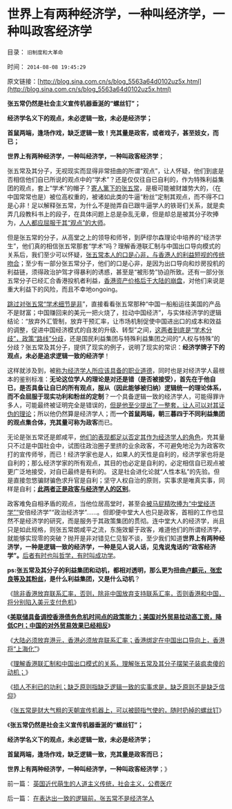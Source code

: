 # 世界上有两种经济学，一种叫经济学，一种叫政客经济学

目录： `旧制度和大革命` 

时间： `2014-08-08 19:45:29` 

原文链接：[http://blog.sina.com.cn/s/blog_5563a64d0102uz5x.html](http://blog.sina.com.cn/s/blog_5563a64d0102uz5x.html)

**张五常仍然是社会主义宣传机器垂涎的“螺丝钉”；**

**经济学名义下的观点，未必逻辑一致，未必是经济学；**

**首鼠两端，逢场作戏，缺乏逻辑一致！充其量是政客，或者戏子，甚至妓女，而已；**

**世界上有两种经济学，一种叫经济学，一种叫政客经济学**；

张五常及其分子，无视现实而显得非常扭曲的所谓“观点”，让人怀疑，他们到底是否相信他们自已所说的观点中的“学术”？还是仅仅往自已自利的，作为特殊利益集团的观点，套上“学术”的帽子？[寄人篱下的张五常](../../../2009/7/27/离不开哲学理论的文化离不开权威的N代宗师.md)，是极可能被财雄势大的，（在中国常常也是）被位高权重的，被诸如此类的牛逼“粉丝”定制其观点，而不得不口是心非！足以解释张五常，为什么不是抛弄自已跟牛逼学人的铁哥们关系，就是卖弄几段教科书上的段子，在具体问题上总是杂乱无章，但是却总是被其分子吹捧为，[人人都应屈服于其“观点”的大师](../../../2009/7/27/理论哲学的N代宗师如何面对科学的实证集.md)。

但是张五常的分子，从高堂之上的领导和师爷，到萨缪尔森理论中培养的“经济学生”，他们真的相信张五常那套“学术”吗？理解香港联汇制与中国出口导向模式的关系后，我们至少可以怀疑，[张五常本人的口是心非，与香港人的利益短视的传统吻合](../../../2014/7/9/联汇制的含义和利益集团，对风险的掩盖，张五常的卫道；.md)；至少有一部分张五常分子，他们的口是心非，是因为出口导向和炒房投机的利益链，须得政治护驾才得暴利的诱惑，甚至是“被形势”协迫所致。还有一部分张五常分子已经汇合香港投机者利益，[香港资产价格后于大陆的崩盘](../../../2014/7/20/中国无力支持香港，逃避联系汇率绑定下的美元债务危机；.md)，对他们来说是重大利益下的风险，而且不幸地ongoing。

[跳过对张五常“学术细节是非](../../../2014/4/6/贸易归宿原理，被其证伪的郎咸平和张五常.md)”，直接看看张五常那种“中国一船船运往美国的产品不是财富；中国赚回来的美元一把火烧了，拉动中国经济”，与实体经济学的逻辑结论：“放弃外汇管制，放弃干预汇率，让市场机制促使中国进出口的成本和效益的调整，促进中国经济模式的自发的升级、转型”之间，[这两者到底是“学术分歧”，政策“路线”分歧](../../../2014/3/23/人民币国际化仅仅取决于中国国内市场经济程度.md)，还是国民利益集团与特殊利益集团之间的“人权与特殊”的分歧？张五常及其分子，提供了现实的例子，说明了现实的常识：**经济学牌子下的观点，未必是追求逻辑一致的经济学**！

这样就涉及到，被[称为经济学人所应该具备的职业道德](../../../2011/12/26/经济学不应该成为算命神学；经济学研究的学品.md)，同时也是对经济学人最根本的鉴别标准：**无论这位学人的理论是对还是错（是否被接受），首先在于他自已，是否具备让自已的所有观点，服从（因此能够被归纳）逻辑统一的理论体系，而不会屈服于现实功利和粉丝的定制**？一个具备逻辑一致的经济学人，可能得罪许多人，可能最终被证明完全是错误的，[但是他至少提出了一整套，让人可以对其证伪的理论](../../../2011/12/27/方法论比结论重要，没有方法论就无所谓观点.md)；所以他仍然算是经济学人；而**一个首鼠两端，朝三暮四于不同利益集团的观点集合体，充其量可称为政客**而已。

无论是张五常还是郎咸平，[他们的表现都足以否定其作为经济学人的角色](../../../2011/12/9/根本不存在“张五常的经济学”.md)，充其量只不过是中国社会中，试图往政治圈子里挤的业余政客，不可避免地沦为为政客吹打的宣传师爷，而已！经济学家也是人，如果人的天性是自利的，经济学家也将是自利的；那么经济学家的所有观点，其目的也必定是自利的，必定相信自已观点被更广泛地接受，对自已最终是有利的。
这是社会进化论就“人性本私”的先验。但是直接忽悠骗财骗色求升官是自利；坚守人权自治的原则，实事求是唯真实事，同样是自利；[**此两者正是政客与经济学人的区别**](../../../2009/6/30/博客媚俗丧失独立观点就没有价值了.md)。

政客难免自相矛盾的观点，当他位居高堂时，甚至会[被马屁精吹捧为“中堂经济学”“](../../../2014/1/26/李克强先生承认过“李克强经济学”吗？能算经济学吗？.md)安倍经济学”“政治经济学”……。但即便中堂大人也只是政客，首相的工作也显然不是经济学的研究，而是服务于其政策集团的贯彻。连中堂大人的经济学，尚且只是如此规格，则张五常朗咸平之流，东施效颦于政客，难道他们的所谓经济学，就能够实现零的突破？抛开是非对错见仁见智不谈，至少我们知道**世界上有两种经济学，一种是逻辑一致的经济学，一种是见人说人话，见鬼说鬼话的“政客经济学”。**[后者有时也叫哲学，有时叫成功学](../../../2010/7/31/西方政治学指政体学，东方政治学是厚黑学.md)。

**ps:张五常及其分子的利益集团和动机，都相对透明，那么更为扭曲[卢麒元，张宏良等及其粉丝](../../../2009/6/29/胡适不幸言中？复旧将中国引向何方？.md)，是什么利益集团，又是什么动机**？

《[除非香港放弃联系汇率，否则，除非中国放弃支持联系汇率，否则香港和中国，将分别陷入美元支付危机](../../../2014/7/20/中国无力支持香港，逃避联系汇率绑定下的美元债务危机；.md)》

《[**美联储具备调控香港债务危机时间点的政策能力；美国对外贸易拉动高工资，降低CPI；中国的对外贸易效果已经相反**](../../../2014/8/3/美联储具备调控香港债务危机时间点的政策能力；.md)》

《[大陆必须放弃港元，香港必须放弃联系汇率；香港绑定在中国出口导向上，香港将“上海化”](../../../2014/8/4/大陆必须放弃港元，香港必须放弃联系汇率.md)》

《[理解香港联汇制和中国出口模式的关系，理解张五常及其分子摆架子装疯卖傻的动机；](../../../2014/8/5/理解张五常及其分子装疯卖傻摆架子.md)》

《[损人不利已的功利；缺乏原则指缺乏逻辑一致的实事求是，缺乏原则不是缺乏信仰](../../../2014/8/6/现代化的阿Q精神；损人不利已的功利.md)》

《[张五常是财大气粗的天朝宣传机器上，可以被颐指气使的，随时扔掉的螺丝钉](../../../2014/8/7/在表达出一致的逻辑前，张五常不是经济学人.md)》

《**张五常仍然是社会主义宣传机器垂涎的“螺丝钉”；**

**经济学名义下的观点，未必逻辑一致，未必是经济学；**

**首鼠两端，逢场作戏，缺乏逻辑一致，充其量是政客而已；**

**世界上有两种经济学，一种叫经济学，一种叫政客经济学**；》

前一篇： [英国近代萌生的人道主义传统，社会主义，公费医疗](../../../2014/8/10/英国近代萌生的人道主义传统，社会主义，公费医疗.md)

后一篇： [在表达出一致的逻辑前，张五常不是经济学人](../../../2014/8/7/在表达出一致的逻辑前，张五常不是经济学人.md)

